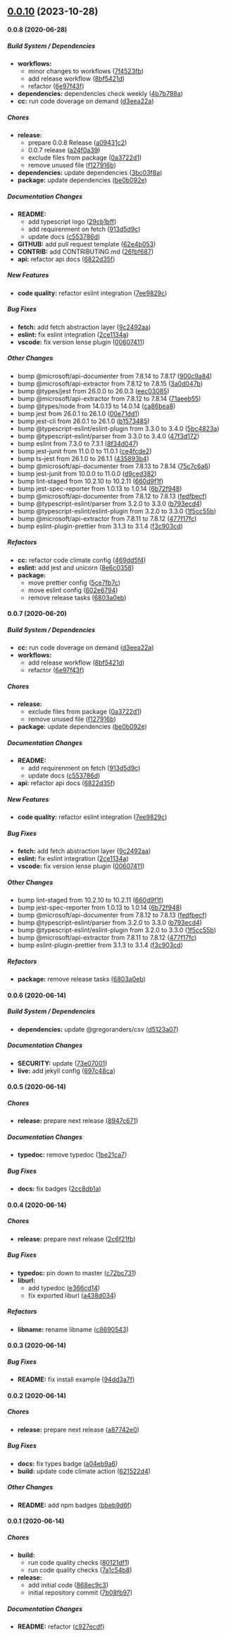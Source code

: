 ## [0.0.10](https://github.com/gregoranders/ts-jhu-covid19/compare/v0.0.9...v0.0.10) (2023-10-28)

#### 0.0.8 (2020-06-28)

##### Build System / Dependencies

- **workflows:**
  - minor changes to workflows ([7f4523fb](https://github.com/gregoranders/ts-jhu-covid19/commit/7f4523fb6fb0e8d3b3ea3f17e24578e66d52dee8))
  - add release workflow ([8bf5421d](https://github.com/gregoranders/ts-jhu-covid19/commit/8bf5421db5e3355651d0a0ac279c8a51a3e3f8e2))
  - refactor ([6e97f43f](https://github.com/gregoranders/ts-jhu-covid19/commit/6e97f43f9fbf1db76b8001da6150fff59bf5bea8))
- **dependencies:** dependencies check weekly ([4b7b788a](https://github.com/gregoranders/ts-jhu-covid19/commit/4b7b788aa7e6ab4c19fe44687f335fa033a1ccca))
- **cc:** run code doverage on demand ([d3eea22a](https://github.com/gregoranders/ts-jhu-covid19/commit/d3eea22ac8c615c4f71cbb99e6fc2bc3aa75e74e))

##### Chores

- **release:**
  - prepare 0.0.8 Release ([a09431c2](https://github.com/gregoranders/ts-jhu-covid19/commit/a09431c2b74f7349af97f47903bb4b757e7aa3ad))
  - 0.0.7 release ([a24f0a39](https://github.com/gregoranders/ts-jhu-covid19/commit/a24f0a39e86396f9cdafd9ee44fbd111f1575696))
  - exclude files from package ([0a3722d1](https://github.com/gregoranders/ts-jhu-covid19/commit/0a3722d19d5e046c0f68fa7fd009f02567c27245))
  - remove unused file ([f127916b](https://github.com/gregoranders/ts-jhu-covid19/commit/f127916b5b0449f59cc7c06a04327fbf9393b299))
- **dependencies:** update dependencies ([3bc03f8a](https://github.com/gregoranders/ts-jhu-covid19/commit/3bc03f8a1acaa62fc0eccae40e3a68af6ba790dc))
- **package:** update dependencies ([be0b092e](https://github.com/gregoranders/ts-jhu-covid19/commit/be0b092e9e913ea3df133796e57f1b254a8a0e50))

##### Documentation Changes

- **README:**
  - add typescript logo ([29cb1bff](https://github.com/gregoranders/ts-jhu-covid19/commit/29cb1bff02509e3ddb91b9a1d42b547482808f27))
  - add requirenment on fetch ([913d5d9c](https://github.com/gregoranders/ts-jhu-covid19/commit/913d5d9cc4ae67e2633922a38e482df84d815920))
  - update docs ([c553786d](https://github.com/gregoranders/ts-jhu-covid19/commit/c553786d143cffe1c516929c1de4b81414067cc9))
- **GITHUB:** add pull request template ([62e4b053](https://github.com/gregoranders/ts-jhu-covid19/commit/62e4b0535d6338cbb8d1106a3d2c4d50f79c78d9))
- **CONTRIB:** add CONTRIBUTING.md ([26fbf687](https://github.com/gregoranders/ts-jhu-covid19/commit/26fbf687c96701415dc5b605b391232d8c254a60))
- **api:** refactor api docs ([6822d35f](https://github.com/gregoranders/ts-jhu-covid19/commit/6822d35feb40d5f87e032405b21105886ea3c446))

##### New Features

- **code quality:** refactor eslint integration ([7ee9829c](https://github.com/gregoranders/ts-jhu-covid19/commit/7ee9829c3e1849719c7eb3da226b8ebd12c3de20))

##### Bug Fixes

- **fetch:** add fetch abstraction layer ([9c2492aa](https://github.com/gregoranders/ts-jhu-covid19/commit/9c2492aa8a7ce2c34ee167fea46d5ba466a1ba35))
- **eslint:** fix eslint integration ([2ce1134a](https://github.com/gregoranders/ts-jhu-covid19/commit/2ce1134aa20c004456152394784e0614eb6c8379))
- **vscode:** fix version lense plugin ([00607411](https://github.com/gregoranders/ts-jhu-covid19/commit/0060741193933c7766b6f31eee77bd70bace8c80))

##### Other Changes

- bump @microsoft/api-documenter from 7.8.14 to 7.8.17 ([900c9a84](https://github.com/gregoranders/ts-jhu-covid19/commit/900c9a844477197114a1c9fec342c6c37d40e390))
- bump @microsoft/api-extractor from 7.8.12 to 7.8.15 ([3a0d047b](https://github.com/gregoranders/ts-jhu-covid19/commit/3a0d047beda0c1f0043342a6e3440a411665c4b1))
- bump @types/jest from 26.0.0 to 26.0.3 ([eec03085](https://github.com/gregoranders/ts-jhu-covid19/commit/eec0308544e2088fc120ebcb19853c65859677c9))
- bump @microsoft/api-extractor from 7.8.12 to 7.8.14 ([71aeeb55](https://github.com/gregoranders/ts-jhu-covid19/commit/71aeeb554de0759cdb3fc5b4c309f5b109b0b9a9))
- bump @types/node from 14.0.13 to 14.0.14 ([ca86bea8](https://github.com/gregoranders/ts-jhu-covid19/commit/ca86bea84a872327ee8e4f7a07e46dc36cbbf350))
- bump jest from 26.0.1 to 26.1.0 ([00e71dd1](https://github.com/gregoranders/ts-jhu-covid19/commit/00e71dd12676910182cacc917d10402c888196f9))
- bump jest-cli from 26.0.1 to 26.1.0 ([b1573485](https://github.com/gregoranders/ts-jhu-covid19/commit/b1573485abdb3eb846a7e9c3792b6dd995b5e00e))
- bump @typescript-eslint/eslint-plugin from 3.3.0 to 3.4.0 ([5bc4823a](https://github.com/gregoranders/ts-jhu-covid19/commit/5bc4823ae56d498f43b03918f7daa45499e32525))
- bump @typescript-eslint/parser from 3.3.0 to 3.4.0 ([47f3d172](https://github.com/gregoranders/ts-jhu-covid19/commit/47f3d1728969a280f161acefeb497f58e8d9262e))
- bump eslint from 7.3.0 to 7.3.1 ([8f34d047](https://github.com/gregoranders/ts-jhu-covid19/commit/8f34d047a3c89905429717108ca9a27ab8adc49c))
- bump jest-junit from 11.0.0 to 11.0.1 ([ce4fcde2](https://github.com/gregoranders/ts-jhu-covid19/commit/ce4fcde252045b491cc1c6b8c650d6b5dc64037e))
- bump ts-jest from 26.1.0 to 26.1.1 ([435893b4](https://github.com/gregoranders/ts-jhu-covid19/commit/435893b4f10738832bbf487564011e002700ba7f))
- bump @microsoft/api-documenter from 7.8.13 to 7.8.14 ([75c7c6a6](https://github.com/gregoranders/ts-jhu-covid19/commit/75c7c6a6d1e073ffadf05891eff5c0e2748bbb85))
- bump jest-junit from 10.0.0 to 11.0.0 ([d9ced382](https://github.com/gregoranders/ts-jhu-covid19/commit/d9ced3823afeeb80573021e91629968c68413c02))
- bump lint-staged from 10.2.10 to 10.2.11 ([660d9f1f](https://github.com/gregoranders/ts-jhu-covid19/commit/660d9f1f4bb99ef73ee46bf729f3db048c9fca12))
- bump jest-spec-reporter from 1.0.13 to 1.0.14 ([6b72f948](https://github.com/gregoranders/ts-jhu-covid19/commit/6b72f948ccec985bdf1d8a83c22cdf4094a32a4d))
- bump @microsoft/api-documenter from 7.8.12 to 7.8.13 ([fedfbecf](https://github.com/gregoranders/ts-jhu-covid19/commit/fedfbecfe408785fa7e61c80b96b2ad11e05b47b))
- bump @typescript-eslint/parser from 3.2.0 to 3.3.0 ([b793ecd4](https://github.com/gregoranders/ts-jhu-covid19/commit/b793ecd4505b4ca9d7a47a183e1da107bf20a826))
- bump @typescript-eslint/eslint-plugin from 3.2.0 to 3.3.0 ([1f5cc55b](https://github.com/gregoranders/ts-jhu-covid19/commit/1f5cc55b5794d8ecb737367db810c48663b7ef73))
- bump @microsoft/api-extractor from 7.8.11 to 7.8.12 ([477f17fc](https://github.com/gregoranders/ts-jhu-covid19/commit/477f17fca8952ee99d54fae0f3b2321e25e5fe1a))
- bump eslint-plugin-prettier from 3.1.3 to 3.1.4 ([f3c903cd](https://github.com/gregoranders/ts-jhu-covid19/commit/f3c903cd429f5666d66eb37501d93992453cbc2d))

##### Refactors

- **cc:** refactor code climate config ([469dd5f4](https://github.com/gregoranders/ts-jhu-covid19/commit/469dd5f40c7f3996d58451157bfd0cf8d91f8171))
- **eslint:** add jest and unicorn ([8e6c0358](https://github.com/gregoranders/ts-jhu-covid19/commit/8e6c035874316f539cf2553a7315e684f00248e7))
- **package:**
  - move prettier config ([5ce7fb7c](https://github.com/gregoranders/ts-jhu-covid19/commit/5ce7fb7c717fc243e3935c1f81c0da6a715a4eac))
  - move eslint config ([602e6794](https://github.com/gregoranders/ts-jhu-covid19/commit/602e6794368091f3e869fa3d97d5d8a0c675aaac))
  - remove release tasks ([6803a0eb](https://github.com/gregoranders/ts-jhu-covid19/commit/6803a0eb43af2a05987437102ccd1e0e3f3dd304))

#### 0.0.7 (2020-06-20)

##### Build System / Dependencies

- **cc:** run code doverage on demand ([d3eea22a](https://github.com/gregoranders/ts-jhu-covid19/commit/d3eea22ac8c615c4f71cbb99e6fc2bc3aa75e74e))
- **workflows:**
  - add release workflow ([8bf5421d](https://github.com/gregoranders/ts-jhu-covid19/commit/8bf5421db5e3355651d0a0ac279c8a51a3e3f8e2))
  - refactor ([6e97f43f](https://github.com/gregoranders/ts-jhu-covid19/commit/6e97f43f9fbf1db76b8001da6150fff59bf5bea8))

##### Chores

- **release:**
  - exclude files from package ([0a3722d1](https://github.com/gregoranders/ts-jhu-covid19/commit/0a3722d19d5e046c0f68fa7fd009f02567c27245))
  - remove unused file ([f127916b](https://github.com/gregoranders/ts-jhu-covid19/commit/f127916b5b0449f59cc7c06a04327fbf9393b299))
- **package:** update dependencies ([be0b092e](https://github.com/gregoranders/ts-jhu-covid19/commit/be0b092e9e913ea3df133796e57f1b254a8a0e50))

##### Documentation Changes

- **README:**
  - add requirenment on fetch ([913d5d9c](https://github.com/gregoranders/ts-jhu-covid19/commit/913d5d9cc4ae67e2633922a38e482df84d815920))
  - update docs ([c553786d](https://github.com/gregoranders/ts-jhu-covid19/commit/c553786d143cffe1c516929c1de4b81414067cc9))
- **api:** refactor api docs ([6822d35f](https://github.com/gregoranders/ts-jhu-covid19/commit/6822d35feb40d5f87e032405b21105886ea3c446))

##### New Features

- **code quality:** refactor eslint integration ([7ee9829c](https://github.com/gregoranders/ts-jhu-covid19/commit/7ee9829c3e1849719c7eb3da226b8ebd12c3de20))

##### Bug Fixes

- **fetch:** add fetch abstraction layer ([9c2492aa](https://github.com/gregoranders/ts-jhu-covid19/commit/9c2492aa8a7ce2c34ee167fea46d5ba466a1ba35))
- **eslint:** fix eslint integration ([2ce1134a](https://github.com/gregoranders/ts-jhu-covid19/commit/2ce1134aa20c004456152394784e0614eb6c8379))
- **vscode:** fix version lense plugin ([00607411](https://github.com/gregoranders/ts-jhu-covid19/commit/0060741193933c7766b6f31eee77bd70bace8c80))

##### Other Changes

- bump lint-staged from 10.2.10 to 10.2.11 ([660d9f1f](https://github.com/gregoranders/ts-jhu-covid19/commit/660d9f1f4bb99ef73ee46bf729f3db048c9fca12))
- bump jest-spec-reporter from 1.0.13 to 1.0.14 ([6b72f948](https://github.com/gregoranders/ts-jhu-covid19/commit/6b72f948ccec985bdf1d8a83c22cdf4094a32a4d))
- bump @microsoft/api-documenter from 7.8.12 to 7.8.13 ([fedfbecf](https://github.com/gregoranders/ts-jhu-covid19/commit/fedfbecfe408785fa7e61c80b96b2ad11e05b47b))
- bump @typescript-eslint/parser from 3.2.0 to 3.3.0 ([b793ecd4](https://github.com/gregoranders/ts-jhu-covid19/commit/b793ecd4505b4ca9d7a47a183e1da107bf20a826))
- bump @typescript-eslint/eslint-plugin from 3.2.0 to 3.3.0 ([1f5cc55b](https://github.com/gregoranders/ts-jhu-covid19/commit/1f5cc55b5794d8ecb737367db810c48663b7ef73))
- bump @microsoft/api-extractor from 7.8.11 to 7.8.12 ([477f17fc](https://github.com/gregoranders/ts-jhu-covid19/commit/477f17fca8952ee99d54fae0f3b2321e25e5fe1a))
- bump eslint-plugin-prettier from 3.1.3 to 3.1.4 ([f3c903cd](https://github.com/gregoranders/ts-jhu-covid19/commit/f3c903cd429f5666d66eb37501d93992453cbc2d))

##### Refactors

- **package:** remove release tasks ([6803a0eb](https://github.com/gregoranders/ts-jhu-covid19/commit/6803a0eb43af2a05987437102ccd1e0e3f3dd304))

#### 0.0.6 (2020-06-14)

##### Build System / Dependencies

- **dependencies:** update @gregoranders/csv ([d5123a07](https://github.com/gregoranders/ts-jhu-covid19/commit/d5123a078f6af1254b8d8db0b4bf0e2b29a6de40))

##### Documentation Changes

- **SECURITY:** update ([73e07001](https://github.com/gregoranders/ts-jhu-covid19/commit/73e0700146f0fc3fb3061eaf7f37791d0ea2e732))
- **live:** add jekyll config ([697c48ca](https://github.com/gregoranders/ts-jhu-covid19/commit/697c48cacc4ad5693b638e0746c16f4d0bfa828c))

#### 0.0.5 (2020-06-14)

##### Chores

- **release:** prepare next release ([8947c671](https://github.com/gregoranders/ts-jhu-covid19/commit/8947c671bf1ac5f92d89d331c71a7ebc7ef59ef9))

##### Documentation Changes

- **typedoc:** remove typedoc ([1be21ca7](https://github.com/gregoranders/ts-jhu-covid19/commit/1be21ca7abee81ec257d002b05189fc8def5e048))

##### Bug Fixes

- **docs:** fix badges ([2cc8db1a](https://github.com/gregoranders/ts-jhu-covid19/commit/2cc8db1a4c21d49312ea3eb33fb16cab3217812a))

#### 0.0.4 (2020-06-14)

##### Chores

- **release:** prepare next release ([2c6f21fb](https://github.com/gregoranders/ts-jhu-covid19/commit/2c6f21fb4e7d938d6564179eed788b2bb0c1fee9))

##### Bug Fixes

- **typedoc:** pin down to master ([c72bc731](https://github.com/gregoranders/ts-jhu-covid19/commit/c72bc731b8a45fb79c432cf2e6d37fe56836c8a3))
- **liburl:**
  - add typedoc ([e366cd14](https://github.com/gregoranders/ts-jhu-covid19/commit/e366cd1493df2b69df6da9038e564e7f0aaccfee))
  - fix exported liburl ([a438d034](https://github.com/gregoranders/ts-jhu-covid19/commit/a438d0341502c9cee4ce299ab3d7d608470f5c0b))

##### Refactors

- **libname:** rename libname ([c8690543](https://github.com/gregoranders/ts-jhu-covid19/commit/c869054320a272a675d0beb8d303365a8bc37673))

#### 0.0.3 (2020-06-14)

##### Bug Fixes

- **README:** fix install example ([94dd3a7f](https://github.com/gregoranders/ts-jhu-covid19/commit/94dd3a7fb8ce163757439710a4894f812b3257ad))

#### 0.0.2 (2020-06-14)

##### Chores

- **release:** prepare next release ([a87742e0](https://github.com/gregoranders/ts-jhu-covid19/commit/a87742e08356056c5b3f18671397d6123cfeec06))

##### Bug Fixes

- **docs:** fix types badge ([a04eb9a6](https://github.com/gregoranders/ts-jhu-covid19/commit/a04eb9a629b17a9e742b6d3e844de8d3d0b897bd))
- **build:** update code climate action ([621522d4](https://github.com/gregoranders/ts-jhu-covid19/commit/621522d4aa35766c7b8704aa298fe2d8830f5f79))

##### Other Changes

- **README:** add npm badges ([bbeb9d6f](https://github.com/gregoranders/ts-jhu-covid19/commit/bbeb9d6f141e43d2f26d2e01fde0a018efeacfd8))

#### 0.0.1 (2020-06-14)

##### Chores

- **build:**
  - run code quality checks ([80121df1](https://github.com/gregoranders/ts-jhu-covid19/commit/80121df14d7be708e3af2788000e6b9f3eacae9f))
  - run code quality checks ([7a1c54b8](https://github.com/gregoranders/ts-jhu-covid19/commit/7a1c54b89447b2bf8a879f5551f5439b8c28b8cd))
- **release:**
  - add initial code ([868ec9c3](https://github.com/gregoranders/ts-jhu-covid19/commit/868ec9c345c4c68c44985e201590ff40604025f9))
  - initial repository commit ([7b08fb97](https://github.com/gregoranders/ts-jhu-covid19/commit/7b08fb979fb35c3769015a4cafe69a916bc6480d))

##### Documentation Changes

- **README:** refactor ([c927ecdf](https://github.com/gregoranders/ts-jhu-covid19/commit/c927ecdff94a547c4ad71779c9471ad4571480eb))
